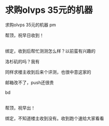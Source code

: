 # 求购olvps 35元的机器


求购olvps 35元的机器 pm<br />


帮顶，祝早日收到！<br />
<br />
<img src="static/image/smiley/default/lol.gif" smilieid="12" border="0" alt="" /><img src="static/image/smiley/default/lol.gif" smilieid="12" border="0" alt="" /><img src="static/image/smiley/default/lol.gif" smilieid="12" border="0" alt="" />

绑定，收到后帮忙测测怎么样？以前蛮有兴趣的

洛杉矶的吗？我有

同样求楼主收到后来个评测，也很中意这家的

邮箱改不了，push还很贵

bd

<br />
帮顶，祝早出！

绑定，不知道楼主收到没有。收到跑个速给大家看看
